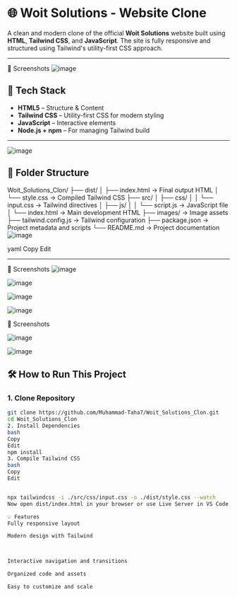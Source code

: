 # 🌐 Woit Solutions - Website Clone

A clean and modern clone of the official **Woit Solutions** website built using **HTML**, **Tailwind CSS**, and **JavaScript**. The site is fully responsive and structured using Tailwind's utility-first CSS approach.

---

📸 Screenshots
![image](https://github.com/user-attachments/assets/256a8703-4db0-4556-82a9-4b832853aabd)


## 🚀 Tech Stack

- **HTML5** – Structure & Content
- **Tailwind CSS** – Utility-first CSS for modern styling
- **JavaScript** – Interactive elements
- **Node.js + npm** – For managing Tailwind build

---

![image](https://github.com/user-attachments/assets/abe2a497-61d9-4822-bd4f-a38ac67ce53e)

## 📂 Folder Structure

Woit_Solutions_Clon/
├── dist/
│ ├── index.html → Final output HTML
│ └── style.css → Compiled Tailwind CSS
├── src/
│ ├── css/
│ │ └── input.css → Tailwind directives
│ ├── js/
│ │ └── script.js → JavaScript file
│ └── index.html → Main development HTML
├── images/ → Image assets
├── tailwind.config.js → Tailwind configuration
├── package.json → Project metadata and scripts
└── README.md → Project documentation
![image](https://github.com/user-attachments/assets/07787cae-ebab-4f5c-86c8-6a8b895b3296)

yaml
Copy
Edit

---
📸 Screenshots
![image](https://github.com/user-attachments/assets/986a19be-488c-4269-b14a-eacb08fab6d3)

![image](https://github.com/user-attachments/assets/efdd246c-35ab-44fe-83a7-09ab71de4fa8)

![image](https://github.com/user-attachments/assets/419760cb-3939-459a-92cf-5db76944ebb6)


![image](https://github.com/user-attachments/assets/81282c81-c72b-4afa-8111-8e1bc9efeb5b)

📸 Screenshots

![image](https://github.com/user-attachments/assets/381ba644-51a2-4d95-9f85-aa65ef83fbd3)

![image](https://github.com/user-attachments/assets/672bef61-81aa-45ea-a0ac-bb61f6a3f92b)

## 🛠️ How to Run This Project

### 1. Clone Repository

```bash
git clone https://github.com/Muhammad-Taha7/Woit_Solutions_Clon.git
cd Woit_Solutions_Clon
2. Install Dependencies
bash
Copy
Edit
npm install
3. Compile Tailwind CSS
bash
Copy
Edit


npx tailwindcss -i ./src/css/input.css -o ./dist/style.css --watch
Now open dist/index.html in your browser or use Live Server in VS Code.

💡 Features
Fully responsive layout

Modern design with Tailwind



Interactive navigation and transitions

Organized code and assets

Easy to customize and scale






